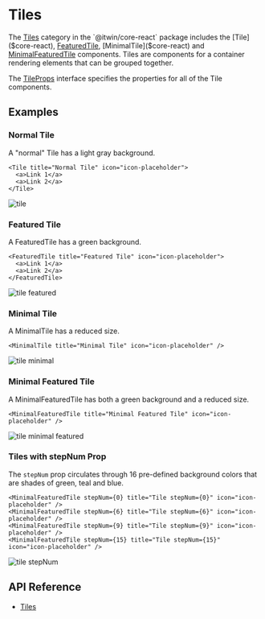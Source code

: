 # Tiles

The [Tiles]($core-react:Tabs) category in the `@itwin/core-react` package includes
the [Tile]($core-react), [FeaturedTile]($core-react), [MinimalTile]($core-react) and [MinimalFeaturedTile]($core-react) components.
Tiles are components for a container rendering elements that can be grouped together.

The [TileProps]($core-react) interface specifies the properties for all of the
Tile components.

## Examples

### Normal Tile

A "normal" Tile has a light gray background.

```tsx
<Tile title="Normal Tile" icon="icon-placeholder">
  <a>Link 1</a>
  <a>Link 2</a>
</Tile>
```

![tile](./images/NormalTile.png "Tile")

### Featured Tile

A FeaturedTile has a green background.

```tsx
<FeaturedTile title="Featured Tile" icon="icon-placeholder">
  <a>Link 1</a>
  <a>Link 2</a>
</FeaturedTile>
```

![tile featured](./images/FeaturedTile.png "Featured Tile")

### Minimal Tile

A MinimalTile has a reduced size.

```tsx
<MinimalTile title="Minimal Tile" icon="icon-placeholder" />
```

![tile minimal](./images/MinimalTile.png "Minimal Tile")

### Minimal Featured Tile

A MinimalFeaturedTile has both a green background and a reduced size.

```tsx
<MinimalFeaturedTile title="Minimal Featured Tile" icon="icon-placeholder" />
```

![tile minimal featured](./images/MinimalFeaturedTile.png "Minimal Featured Tile")

### Tiles with stepNum Prop

The `stepNum` prop circulates through 16 pre-defined background colors that are shades of green, teal and blue.

```tsx
<MinimalFeaturedTile stepNum={0} title="Tile stepNum={0}" icon="icon-placeholder" />
<MinimalFeaturedTile stepNum={6} title="Tile stepNum={6}" icon="icon-placeholder" />
<MinimalFeaturedTile stepNum={9} title="Tile stepNum={9}" icon="icon-placeholder" />
<MinimalFeaturedTile stepNum={15} title="Tile stepNum={15}" icon="icon-placeholder" />
```

![tile stepNum](./images/TilesStepNum.png "Tiles with stepNum")

## API Reference

- [Tiles]($core-react:Tiles)
